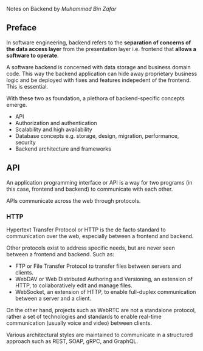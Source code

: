 Notes on Backend by *Muhammad Bin Zafar*

## Preface
In software engineering, backend refers to the **separation of concerns of the data access layer** from the presentation layer i.e. frontend that **allows a software to operate**.

A software backend is concerned with data storage and business domain code. This way the backend application can hide away proprietary business logic and be deployed with fixes and features indepedent of the frontend. This is essential.

With these two as foundation, a plethora of backend-specific concepts emerge.
- API
- Authorization and authentication
- Scalability and high availability
- Database concepts e.g. storage, design, migration, performance, security
- Backend architecture and frameworks

## API
An application programming interface or API is a way for two programs (in this case, frontend and backend) to communicate with each other.

APIs communicate across the web through protocols. 

### HTTP
Hypertext Transfer Protocol or HTTP is the de facto standard to communication over the web, especially between a frontend and backend. 

Other protocols exist to address specific needs, but are never seen between a frontend and backend. Such as:
- FTP or File Transfer Protocol to transfer files between servers and clients.
- WebDAV or Web Distributed Authoring and Versioning, an extension of HTTP, to collaboratively edit and manage files.
- WebSocket, an extension of HTTP, to enable full-duplex communication between a server and a client.

On the other hand, projects such as WebRTC are not a standalone protocol, rather a set of technologies and standards to enable real-time communication (usually voice and video) between clients.

Various architectural styles are maintained to communicate in a structured approach such as REST, SOAP, gRPC, and GraphQL.
